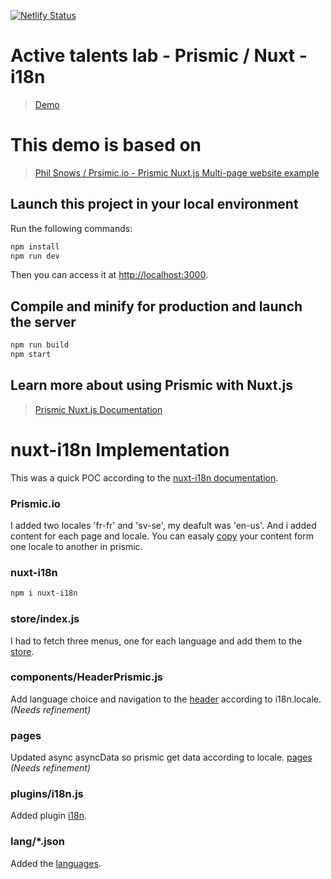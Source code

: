 
[![Netlify Status](https://api.netlify.com/api/v1/badges/d6a0ccf7-b5d1-4588-b628-84819681c478/deploy-status)](https://app.netlify.com/sites/at-lab-nuxt-prismic-i18n/deploys)

# Active talents lab - Prismic / Nuxt - i18n 

> [Demo](https://at-lab-nuxt-prismic-i18n.netlify.app/) 

# This demo is based on  

> [Phil Snows / Prsimic.io - Prismic Nuxt.js Multi-page website example ](https://github.com/prismicio/nuxtjs-website) 


## Launch this project in your local environment

Run the following commands:

``` bash
npm install
npm run dev
```
Then you can access it at [http://localhost:3000](http://localhost:3000).

## Compile and minify for production and launch the server
``` bash
npm run build
npm start
```

## Learn more about using Prismic with Nuxt.js

> [Prismic Nuxt.js Documentation](https://prismic.io/docs/vuejs/beyond-the-api/primsic-nuxt)

# nuxt-i18n Implementation

This was a quick POC according to the [nuxt-i18n documentation](https://nuxt-community.github.io/nuxt-i18n/).

### Prismic.io
I added two locales 'fr-fr' and 'sv-se', my deafult was 'en-us'.
And i added content for each page and locale. 
You can easaly [copy](https://user-guides.prismic.io/en/articles/2760541-copy-content-to-a-different-locale) your content form one locale to another in prismic. 

### nuxt-i18n

``` bash
npm i nuxt-i18n
```

### store/index.js
I had to fetch three menus, one for each language and add them to the [store](https://github.com/kennethillman/at-lab-nuxt-prismic-i18n/blob/master/store/index.js). 

### components/HeaderPrismic.js
Add language choice and navigation to the [header](https://github.com/kennethillman/at-lab-nuxt-prismic-i18n/blob/master/components/HeaderPrismic.vue) according to i18n.locale. _(Needs refinement)_ 

### pages
Updated async asyncData so prismic get data according to locale. [pages](https://github.com/kennethillman/at-lab-nuxt-prismic-i18n/tree/master/pages)  _(Needs refinement)_ 

### plugins/i18n.js
Added plugin [i18n]((https://github.com/kennethillman/at-lab-nuxt-prismic-i18n/blob/master/plugins/i18n.js)). 

### lang/*.json
Added the [languages](https://github.com/kennethillman/at-lab-nuxt-prismic-i18n/tree/master/lang).